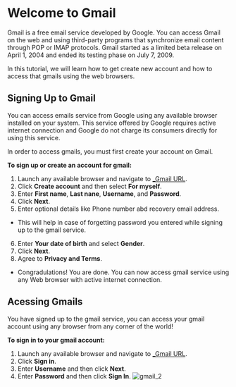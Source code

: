 # Welcome to Gmail

Gmail is a free email service developed by Google. You can access Gmail on the web and using third-party programs that synchronize email content through POP or IMAP protocols. Gmail started as a limited beta release on April 1, 2004 and ended its testing phase on July 7, 2009. 

In this tutorial, we will learn how to get create new account and how to access that gmails using the web browsers. 

## Signing Up to Gmail
You can access emails service from Google using any available browser installed on your system. This service offered by Google requires active internet connection and Google do not charge its consumers directly for using this service.    

In order to access gmails, you must first create your account on Gmail.

**To sign up or create an account for gmail:**
1. Launch any available browser and navigate to [_Gmail URL](https://mail.google.com).
2. Click **Create account** and then select **For myself**.
3. Enter **First name**, **Last nane**, **Username**, and **Password**.
4. Click **Next**.
5. Enter optional details like Phone number abd recovery email address.
- This will help in case of forgetting password you entered while signing up to the gmail service. 
6. Enter **Your date of birth** and select **Gender**.
7. Click **Next**.
8. Agree to **Privacy and Terms**.

- Congradulations! You are done. You can now access gmail service using any Web browser with active internet connection.

## Acessing Gmails
You have signed up to the gmail service, you can access your gmail account using any browser from any corner of the world!

**To sign in to your gmail account:**
1. Launch any available browser and navigate to [_Gmail URL](https://mail.google.com).
2. Click **Sign in**.
3. Enter **Username** and then click **Next**.
4. Enter **Password** and then click **Sign In**.
![gmail_2](redhat/gmail_2.png)

